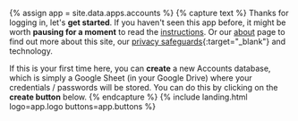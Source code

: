 {% assign app = site.data.apps.accounts %}
{% capture text %}
Thanks for logging in, let's __get started__. If you haven't seen this app before, it might be worth __pausing for a moment__ to read the [instructions](#instructions). Or our [about](/about/) page to find out more about this site, our [privacy safeguards](/about/?highlight=privacy){:target="_blank"} and technology.

If this is your first time here, you can __create__ a new Accounts database, which is simply a Google Sheet (in your Google Drive) where your credentials / passwords will be stored. You can do this by clicking on the __create button__ below.
{% endcapture %}
{% include landing.html logo=app.logo buttons=app.buttons %}